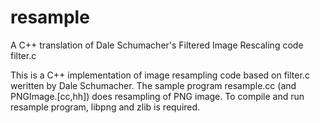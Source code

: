 # resample
A C++ translation of  Dale Schumacher's Filtered Image Rescaling code filter.c

This is a C++ implementation of image resampling code based on filter.c weritten
by Dale Schumacher. The sample program resample.cc (and PNGImage.[cc,hh]) does
resampling of PNG image. To compile and run resample program, libpng and zlib
is required.
